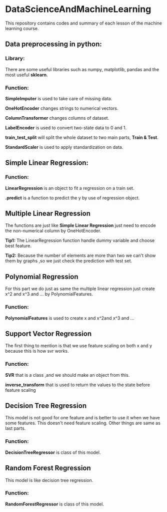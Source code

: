 # DataScienceAndMachineLearning
This repository contains codes and summary of each lesson of the machine learning course.

## Data preprocessing in python:

### Library:
There are some useful libraries such as numpy, matplotlib, pandas and the most useful **sklearn**.

### Function:
__SimpleImputer__ is used to take care of missing data.

__OneHotEncoder__ changes strings to numerical vectors.

__ColumnTransformer__ changes columns of dataset.

__LabelEncoder__ is used to convert two-state data to 0 and 1.

__train_test_split__ will split the whole dataset to two main parts, **Train & Test**.

__StandardScaler__ is used to apply standardization on data.


## Simple Linear Regression:

### Function:
__LinearRegression__ is an object to fit a regression on a train set.

__.predict__ is a function to predict the y by use of regression object.

## Multiple Linear Regression
The functions are just like __Simple Linear Regression__ just need to encode the non-numerical column by OneHotEncoder.

__Tip1:__ The LinearRegression function handle dummy variable and choose best feature.

__Tip2:__ Because the number of elements are more than two we can't show them by graphs ,so we just check the prediction with test set.


## Polynomial Regression

For this part we do just as same the multiple linear regression just create x^2 and x^3 and ... by PolynomialFeatures.

### Function:
__PolynomialFeatures__ is used to create x and x^2and x^3 and ...


## Support Vector Regression
The first thing to mention is that we use feature scaling on both x and y because this is how svr works.

### Function:
__SVR__ that is a class ,and we should make an object from this.

__inverse_transform__ that is used to return the values to the state before feature scaling


## Decision Tree Regression
This model is not good for one feature and is better to use it when we have some features. This doesn't need feature scaling. Other things are same as last parts.

### Function:
__DecisionTreeRegressor__ is class of this model.


## Random Forest Regression
This model is like decision tree regression.

### Function:
__RandomForestRegressor__ is class of this model.
